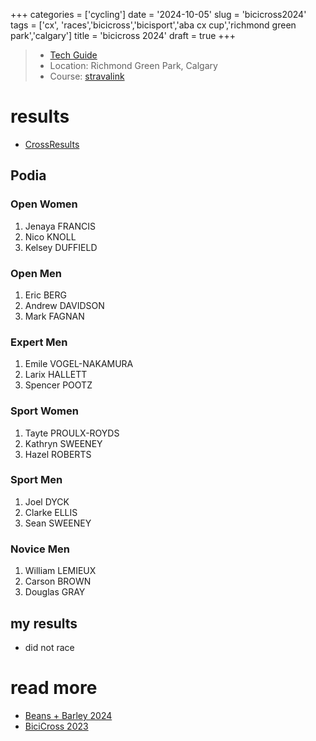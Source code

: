 +++
categories = ['cycling']
date = '2024-10-05'
slug = 'bicicross2024'
tags = ['cx', 'races','bicicross','bicisport','aba cx cup','richmond green park','calgary']
title = 'bicicross 2024'
draft = true
+++

> * [Tech Guide](https://docs.google.com/document/d/14TC_JQ_0UHXIeUC2A2GDj4qrjsn_0yLm/edit?usp=drive_link&ouid=112771773257821591715&rtpof=true&sd=true)
> * Location: Richmond Green Park, Calgary
> * Course: [stravalink](http://www.strava.com/segments/32906963)




# results

* [CrossResults](https://www.crossresults.com/race/11805)

## Podia

### Open Women

1. Jenaya FRANCIS
2. Nico KNOLL
3. Kelsey DUFFIELD

### Open Men

1. Eric BERG
2. Andrew DAVIDSON
3. Mark FAGNAN

### Expert Men

1. Emile VOGEL-NAKAMURA
2. Larix HALLETT
3. Spencer POOTZ

### Sport Women

1. Tayte PROULX-ROYDS
2. Kathryn SWEENEY
3. Hazel ROBERTS

### Sport Men

1. Joel DYCK
2. Clarke ELLIS
3. Sean SWEENEY

### Novice Men

1. William LEMIEUX
2. Carson BROWN
3. Douglas GRAY

## my results

* did not race

# read more

* [Beans + Barley 2024](../beans2024/)
* [BiciCross 2023](../bicicross2023/)